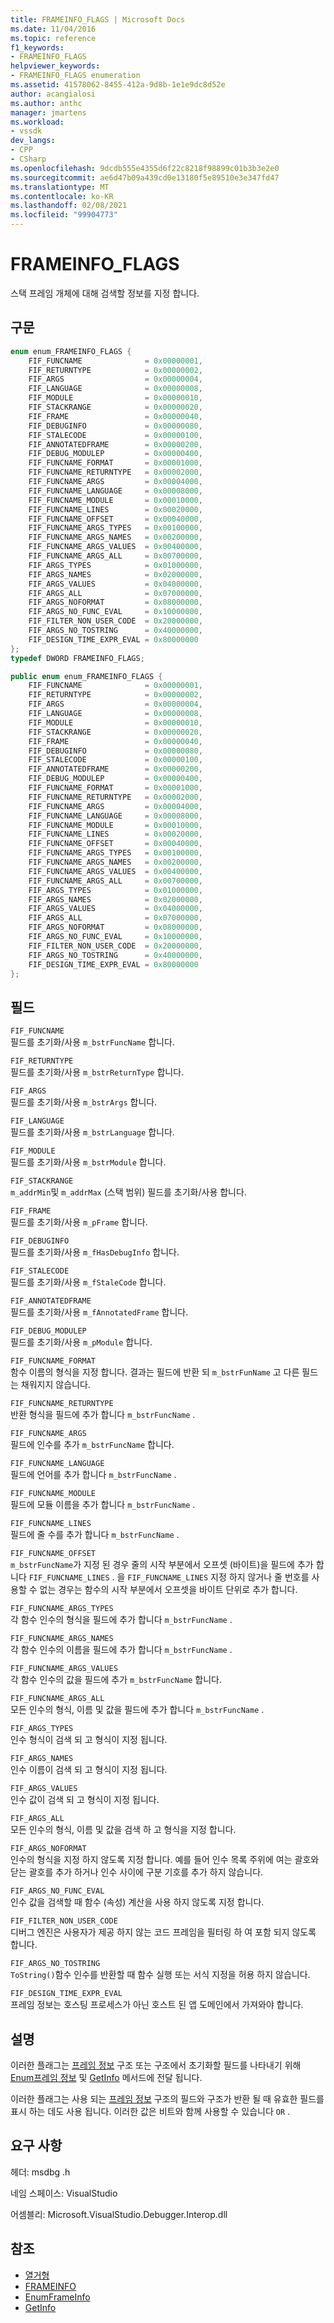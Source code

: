 ```yaml
---
title: FRAMEINFO_FLAGS | Microsoft Docs
ms.date: 11/04/2016
ms.topic: reference
f1_keywords:
- FRAMEINFO_FLAGS
helpviewer_keywords:
- FRAMEINFO_FLAGS enumeration
ms.assetid: 41578062-8455-412a-9d8b-1e1e9dc8d52e
author: acangialosi
ms.author: anthc
manager: jmartens
ms.workload:
- vssdk
dev_langs:
- CPP
- CSharp
ms.openlocfilehash: 9dcdb555e4355d6f22c8218f98899c01b3b3e2e0
ms.sourcegitcommit: ae6d47b09a439cd0e13180f5e89510e3e347fd47
ms.translationtype: MT
ms.contentlocale: ko-KR
ms.lasthandoff: 02/08/2021
ms.locfileid: "99904773"
---
```

# <a name="frameinfo_flags"></a>FRAMEINFO_FLAGS
스택 프레임 개체에 대해 검색할 정보를 지정 합니다.

## <a name="syntax"></a>구문

```cpp
enum enum_FRAMEINFO_FLAGS {
    FIF_FUNCNAME              = 0x00000001,
    FIF_RETURNTYPE            = 0x00000002,
    FIF_ARGS                  = 0x00000004,
    FIF_LANGUAGE              = 0x00000008,
    FIF_MODULE                = 0x00000010,
    FIF_STACKRANGE            = 0x00000020,
    FIF_FRAME                 = 0x00000040,
    FIF_DEBUGINFO             = 0x00000080,
    FIF_STALECODE             = 0x00000100,
    FIF_ANNOTATEDFRAME        = 0x00000200,
    FIF_DEBUG_MODULEP         = 0x00000400,
    FIF_FUNCNAME_FORMAT       = 0x00001000,
    FIF_FUNCNAME_RETURNTYPE   = 0x00002000,
    FIF_FUNCNAME_ARGS         = 0x00004000,
    FIF_FUNCNAME_LANGUAGE     = 0x00008000,
    FIF_FUNCNAME_MODULE       = 0x00010000,
    FIF_FUNCNAME_LINES        = 0x00020000,
    FIF_FUNCNAME_OFFSET       = 0x00040000,
    FIF_FUNCNAME_ARGS_TYPES   = 0x00100000,
    FIF_FUNCNAME_ARGS_NAMES   = 0x00200000,
    FIF_FUNCNAME_ARGS_VALUES  = 0x00400000,
    FIF_FUNCNAME_ARGS_ALL     = 0x00700000,
    FIF_ARGS_TYPES            = 0x01000000,
    FIF_ARGS_NAMES            = 0x02000000,
    FIF_ARGS_VALUES           = 0x04000000,
    FIF_ARGS_ALL              = 0x07000000,
    FIF_ARGS_NOFORMAT         = 0x08000000,
    FIF_ARGS_NO_FUNC_EVAL     = 0x10000000,
    FIF_FILTER_NON_USER_CODE  = 0x20000000,
    FIF_ARGS_NO_TOSTRING      = 0x40000000,
    FIF_DESIGN_TIME_EXPR_EVAL = 0x80000000
};
typedef DWORD FRAMEINFO_FLAGS;
```

```csharp
public enum enum_FRAMEINFO_FLAGS {
    FIF_FUNCNAME              = 0x00000001,
    FIF_RETURNTYPE            = 0x00000002,
    FIF_ARGS                  = 0x00000004,
    FIF_LANGUAGE              = 0x00000008,
    FIF_MODULE                = 0x00000010,
    FIF_STACKRANGE            = 0x00000020,
    FIF_FRAME                 = 0x00000040,
    FIF_DEBUGINFO             = 0x00000080,
    FIF_STALECODE             = 0x00000100,
    FIF_ANNOTATEDFRAME        = 0x00000200,
    FIF_DEBUG_MODULEP         = 0x00000400,
    FIF_FUNCNAME_FORMAT       = 0x00001000,
    FIF_FUNCNAME_RETURNTYPE   = 0x00002000,
    FIF_FUNCNAME_ARGS         = 0x00004000,
    FIF_FUNCNAME_LANGUAGE     = 0x00008000,
    FIF_FUNCNAME_MODULE       = 0x00010000,
    FIF_FUNCNAME_LINES        = 0x00020000,
    FIF_FUNCNAME_OFFSET       = 0x00040000,
    FIF_FUNCNAME_ARGS_TYPES   = 0x00100000,
    FIF_FUNCNAME_ARGS_NAMES   = 0x00200000,
    FIF_FUNCNAME_ARGS_VALUES  = 0x00400000,
    FIF_FUNCNAME_ARGS_ALL     = 0x00700000,
    FIF_ARGS_TYPES            = 0x01000000,
    FIF_ARGS_NAMES            = 0x02000000,
    FIF_ARGS_VALUES           = 0x04000000,
    FIF_ARGS_ALL              = 0x07000000,
    FIF_ARGS_NOFORMAT         = 0x08000000,
    FIF_ARGS_NO_FUNC_EVAL     = 0x10000000,
    FIF_FILTER_NON_USER_CODE  = 0x20000000,
    FIF_ARGS_NO_TOSTRING      = 0x40000000,
    FIF_DESIGN_TIME_EXPR_EVAL = 0x80000000
};
```

## <a name="fields"></a>필드
`FIF_FUNCNAME`\
필드를 초기화/사용 `m_bstrFuncName` 합니다.

`FIF_RETURNTYPE`\
필드를 초기화/사용 `m_bstrReturnType` 합니다.

`FIF_ARGS`\
필드를 초기화/사용 `m_bstrArgs` 합니다.

`FIF_LANGUAGE`\
필드를 초기화/사용 `m_bstrLanguage` 합니다.

`FIF_MODULE`\
필드를 초기화/사용 `m_bstrModule` 합니다.

`FIF_STACKRANGE`\
`m_addrMin`및 `m_addrMax` (스택 범위) 필드를 초기화/사용 합니다.

`FIF_FRAME`\
필드를 초기화/사용 `m_pFrame` 합니다.

`FIF_DEBUGINFO`\
필드를 초기화/사용 `m_fHasDebugInfo` 합니다.

`FIF_STALECODE`\
필드를 초기화/사용 `m_fStaleCode` 합니다.

`FIF_ANNOTATEDFRAME`\
필드를 초기화/사용 `m_fAnnotatedFrame` 합니다.

`FIF_DEBUG_MODULEP`\
필드를 초기화/사용 `m_pModule` 합니다.

`FIF_FUNCNAME_FORMAT`\
함수 이름의 형식을 지정 합니다. 결과는 필드에 반환 되 `m_bstrFunName` 고 다른 필드는 채워지지 않습니다.

`FIF_FUNCNAME_RETURNTYPE`\
반환 형식을 필드에 추가 합니다 `m_bstrFuncName` .

`FIF_FUNCNAME_ARGS`\
필드에 인수를 추가 `m_bstrFuncName` 합니다.

`FIF_FUNCNAME_LANGUAGE`\
필드에 언어를 추가 합니다 `m_bstrFuncName` .

`FIF_FUNCNAME_MODULE`\
필드에 모듈 이름을 추가 합니다 `m_bstrFuncName` .

`FIF_FUNCNAME_LINES`\
필드에 줄 수를 추가 합니다 `m_bstrFuncName` .

`FIF_FUNCNAME_OFFSET`\
`m_bstrFuncName`가 지정 된 경우 줄의 시작 부분에서 오프셋 (바이트)을 필드에 추가 합니다 `FIF_FUNCNAME_LINES` . 을 `FIF_FUNCNAME_LINES` 지정 하지 않거나 줄 번호를 사용할 수 없는 경우는 함수의 시작 부분에서 오프셋을 바이트 단위로 추가 합니다.

`FIF_FUNCNAME_ARGS_TYPES`\
각 함수 인수의 형식을 필드에 추가 합니다 `m_bstrFuncName` .

`FIF_FUNCNAME_ARGS_NAMES`\
각 함수 인수의 이름을 필드에 추가 합니다 `m_bstrFuncName` .

`FIF_FUNCNAME_ARGS_VALUES`\
각 함수 인수의 값을 필드에 추가 `m_bstrFuncName` 합니다.

`FIF_FUNCNAME_ARGS_ALL`\
모든 인수의 형식, 이름 및 값을 필드에 추가 합니다 `m_bstrFuncName` .

`FIF_ARGS_TYPES`\
인수 형식이 검색 되 고 형식이 지정 됩니다.

`FIF_ARGS_NAMES`\
인수 이름이 검색 되 고 형식이 지정 됩니다.

`FIF_ARGS_VALUES`\
인수 값이 검색 되 고 형식이 지정 됩니다.

`FIF_ARGS_ALL`\
모든 인수의 형식, 이름 및 값을 검색 하 고 형식을 지정 합니다.

`FIF_ARGS_NOFORMAT`\
인수의 형식을 지정 하지 않도록 지정 합니다. 예를 들어 인수 목록 주위에 여는 괄호와 닫는 괄호를 추가 하거나 인수 사이에 구분 기호를 추가 하지 않습니다.

`FIF_ARGS_NO_FUNC_EVAL`\
인수 값을 검색할 때 함수 (속성) 계산을 사용 하지 않도록 지정 합니다.

`FIF_FILTER_NON_USER_CODE`\
디버그 엔진은 사용자가 제공 하지 않는 코드 프레임을 필터링 하 여 포함 되지 않도록 합니다.

`FIF_ARGS_NO_TOSTRING`\
`ToString()`함수 인수를 반환할 때 함수 실행 또는 서식 지정을 허용 하지 않습니다.

`FIF_DESIGN_TIME_EXPR_EVAL`\
프레임 정보는 호스팅 프로세스가 아닌 호스트 된 앱 도메인에서 가져와야 합니다.

## <a name="remarks"></a>설명
이러한 플래그는 [프레임 정보](../../../extensibility/debugger/reference/frameinfo.md) 구조 또는 구조에서 초기화할 필드를 나타내기 위해 [Enum프레임 정보](../../../extensibility/debugger/reference/idebugthread2-enumframeinfo.md) 및 [GetInfo](../../../extensibility/debugger/reference/idebugstackframe2-getinfo.md) 메서드에 전달 됩니다.

이러한 플래그는 사용 되는 [프레임 정보](../../../extensibility/debugger/reference/frameinfo.md) 구조의 필드와 구조가 반환 될 때 유효한 필드를 표시 하는 데도 사용 됩니다. 이러한 값은 비트와 함께 사용할 수 있습니다 `OR` .

## <a name="requirements"></a>요구 사항
헤더: msdbg .h

네임 스페이스: VisualStudio

어셈블리: Microsoft.VisualStudio.Debugger.Interop.dll

## <a name="see-also"></a>참조
- [열거형](../../../extensibility/debugger/reference/enumerations-visual-studio-debugging.md)
- [FRAMEINFO](../../../extensibility/debugger/reference/frameinfo.md)
- [EnumFrameInfo](../../../extensibility/debugger/reference/idebugthread2-enumframeinfo.md)
- [GetInfo](../../../extensibility/debugger/reference/idebugstackframe2-getinfo.md)
